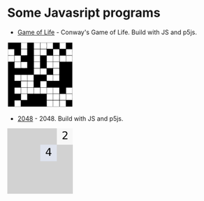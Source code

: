 # Some Javasript programs

- [Game of Life](https://github.com/snowmanunderwater/Some_Javascrip_programs/tree/master/game_of_life/) - Conway's Game of Life. Build with JS and p5js.
<img src="https://github.com/snowmanunderwater/Some_Javascrip_programs/blob/master/game_of_life/game_of_life.gif" width="150" height="150">


- [2048](https://github.com/snowmanunderwater/Some_Javascrip_programs/tree/master/2048/) - 2048. Build with JS and p5js.
<img src="https://github.com/snowmanunderwater/Some_Javascrip_programs/blob/master/2048/2048.gif" width="150" height="150">
